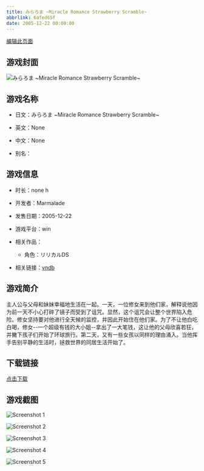 ```yaml
---
title: みらろま ~Miracle Romance Strawberry Scramble~
abbrlink: 6afed65f
date: 2005-12-22 00:00:00
---
```

[编辑此页面](https://github.com/ACG-3/ADV3-source/blob/main/source/_posts/games/Berry%27s.md)

## 游戏封面

![みらろま ~Miracle Romance Strawberry Scramble~](https://pan.timero.xyz/d/onedrive/img_lib_001/Berry's_cover.avif)


## 游戏名称

- 日文：みらろま ~Miracle Romance Strawberry Scramble~
- 英文：None
- 中文：None

- 别名：


## 游戏信息

- 时长：none h
- 开发者：Marmalade
- 发售日期：2005-12-22
- 游戏平台：win
- 相关作品：
   - 角色：リリカルDS

- 相关链接：[vndb](https://vndb.org/v1447)


## 游戏简介

主人公与父母和妹妹幸福地生活在一起。一天，一位修女来到他们家，解释说他因为前一天不小心打碎了镜子而受到了诅咒。显然，这个诅咒会让整个世界陷入危险。修女坚持要对他进行全天候的监控，并因此开始住在他们家。为了不让他白吃白喝，修女--一个超级有钱的大小姐--拿出了一大笔钱，这让他的父母欣喜若狂，并撇下孩子们开始了环球旅行。第二天，又有一些女孩以同样的理由涌入。当他挥手告别平静的生活时，拯救世界的同居生活开始了。


## 下载链接

[点击下载](https://pan.timero.xyz/onedrive/adv_lib_001/Berry%27s)


## 游戏截图


![Screenshot 1](https://pan.timero.xyz/d/onedrive/img_lib_001/Berry's_Screenshot_1.avif)

![Screenshot 2](https://pan.timero.xyz/d/onedrive/img_lib_001/Berry's_Screenshot_2.avif)

![Screenshot 3](https://pan.timero.xyz/d/onedrive/img_lib_001/Berry's_Screenshot_3.avif)

![Screenshot 4](https://pan.timero.xyz/d/onedrive/img_lib_001/Berry's_Screenshot_4.avif)

![Screenshot 5](https://pan.timero.xyz/d/onedrive/img_lib_001/Berry's_Screenshot_5.avif)

